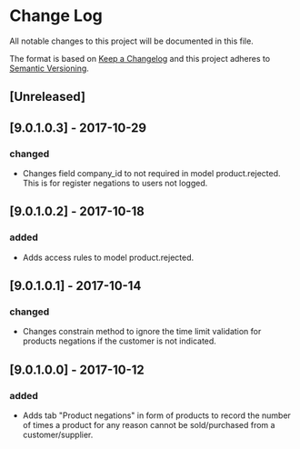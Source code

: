 # Change Log
All notable changes to this project will be documented in this file.

The format is based on [Keep a Changelog](http://keepachangelog.com/)
and this project adheres to [Semantic Versioning](http://semver.org/).

## [Unreleased]


## [9.0.1.0.3] - 2017-10-29
### changed
- Changes field company_id to not required in model product.rejected. This is for register negations to users not logged.

## [9.0.1.0.2] - 2017-10-18
### added
- Adds access rules to model product.rejected.

## [9.0.1.0.1] - 2017-10-14
### changed
- Changes constrain method to ignore the time limit validation for products negations if the customer is not indicated.

## [9.0.1.0.0] - 2017-10-12
### added
- Adds tab "Product negations" in form of products to record the number of times a product for any reason cannot be sold/purchased from a customer/supplier.
